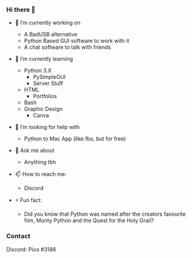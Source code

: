 




### Hi there 👋

- 🔭 I’m currently working on
  - A BadUSB alternative
  - Python Based GUI software to work with it
  - A chat software to talk with friends

- 🌱 I’m currently learning
  - Python 3.X
    - PySimpleGUI
    - Server Stuff
  - HTML
    - Portfolios
  - Bash
  - Graphic Design
    - Canva

- 🤔 I’m looking for help with
  - Python to Mac App (like fbs, but for free)

- 💬 Ask me about
  - Anything tbh

- 📫 How to reach me:
  - Discord

- ⚡ Fun fact:
  - Did you know that Python was named after the creators favourite film, Monty Python and the Quest for the Holy Grail?


### Contact
Discord: Pico #3186
